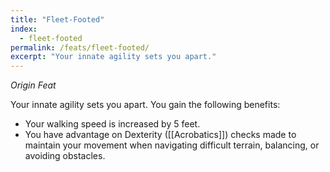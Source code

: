 ```yaml
---
title: "Fleet-Footed"
index:
  - fleet-footed
permalink: /feats/fleet-footed/
excerpt: "Your innate agility sets you apart."
---
```

*Origin Feat*

Your innate agility sets you apart. You gain the following benefits:

- Your walking speed is increased by 5 feet. 
- You have advantage on Dexterity ([[Acrobatics]]) checks made to maintain your movement when navigating difficult terrain, balancing, or avoiding obstacles.